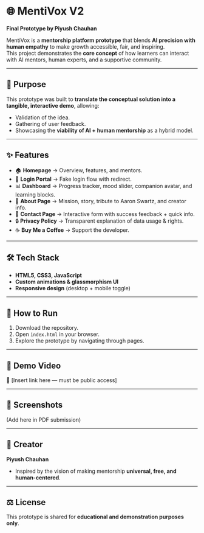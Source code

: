# 🌐 MentiVox V2  
**Final Prototype by Piyush Chauhan**  

MentiVox is a **mentorship platform prototype** that blends **AI precision with human empathy** to make growth accessible, fair, and inspiring.  
This project demonstrates the **core concept** of how learners can interact with AI mentors, human experts, and a supportive community.  

---

## 🎯 Purpose  
This prototype was built to **translate the conceptual solution into a tangible, interactive demo**, allowing:  
- Validation of the idea.  
- Gathering of user feedback.  
- Showcasing the **viability of AI + human mentorship** as a hybrid model.  

---

## ✨ Features  
- 🏠 **Homepage** → Overview, features, and mentors.  
- 🔑 **Login Portal** → Fake login flow with redirect.  
- 📊 **Dashboard** → Progress tracker, mood slider, companion avatar, and learning blocks.  
- 📖 **About Page** → Mission, story, tribute to Aaron Swartz, and creator info.  
- 📩 **Contact Page** → Interactive form with success feedback + quick info.  
- 🔒 **Privacy Policy** → Transparent explanation of data usage & rights.  
- ☕ **Buy Me a Coffee** → Support the developer.  

---

## 🛠️ Tech Stack  
- **HTML5, CSS3, JavaScript**  
- **Custom animations & glassmorphism UI**  
- **Responsive design** (desktop + mobile toggle)  

---

## 🚀 How to Run  
1. Download the repository.  
2. Open `index.html` in your browser.  
3. Explore the prototype by navigating through pages.  

---

## 🎥 Demo Video  
📌 [Insert link here — must be public access]  

---

## 📸 Screenshots  
(Add here in PDF submission)  

---

## 👤 Creator  
**Piyush Chauhan**  
- Inspired by the vision of making mentorship **universal, free, and human-centered**.  

---

## ⚖️ License  
This prototype is shared for **educational and demonstration purposes only**.
